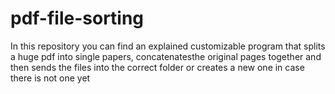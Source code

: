 # pdf-file-sorting
In this repository you can find an explained customizable program that splits a huge pdf into single papers, concatenatesthe original pages together and then sends the files into the correct folder or creates a new one in case there is not one yet
